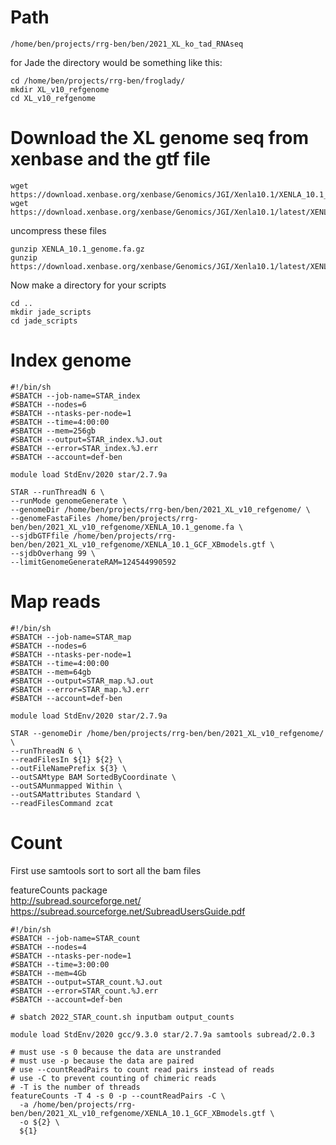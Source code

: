 # Path
```
/home/ben/projects/rrg-ben/ben/2021_XL_ko_tad_RNAseq
```
for Jade the directory would be something like this:


```
cd /home/ben/projects/rrg-ben/froglady/
mkdir XL_v10_refgenome
cd XL_v10_refgenome
```

# Download the XL genome seq from xenbase and the gtf file
```
wget https://download.xenbase.org/xenbase/Genomics/JGI/Xenla10.1/XENLA_10.1_genome.fa.gz
wget https://download.xenbase.org/xenbase/Genomics/JGI/Xenla10.1/latest/XENLA_10.1_Xenbase.gtf.gz
```
uncompress these files
```
gunzip XENLA_10.1_genome.fa.gz
gunzip https://download.xenbase.org/xenbase/Genomics/JGI/Xenla10.1/latest/XENLA_10.1_Xenbase.gtf.gz
```

Now make a directory for your scripts
```
cd ..
mkdir jade_scripts
cd jade_scripts
```

# Index genome

```
#!/bin/sh
#SBATCH --job-name=STAR_index
#SBATCH --nodes=6
#SBATCH --ntasks-per-node=1
#SBATCH --time=4:00:00
#SBATCH --mem=256gb
#SBATCH --output=STAR_index.%J.out
#SBATCH --error=STAR_index.%J.err
#SBATCH --account=def-ben

module load StdEnv/2020 star/2.7.9a

STAR --runThreadN 6 \
--runMode genomeGenerate \
--genomeDir /home/ben/projects/rrg-ben/ben/2021_XL_v10_refgenome/ \
--genomeFastaFiles /home/ben/projects/rrg-ben/ben/2021_XL_v10_refgenome/XENLA_10.1_genome.fa \
--sjdbGTFfile /home/ben/projects/rrg-ben/ben/2021_XL_v10_refgenome/XENLA_10.1_GCF_XBmodels.gtf \
--sjdbOverhang 99 \
--limitGenomeGenerateRAM=124544990592
```

# Map reads
```
#!/bin/sh
#SBATCH --job-name=STAR_map
#SBATCH --nodes=6
#SBATCH --ntasks-per-node=1
#SBATCH --time=4:00:00
#SBATCH --mem=64gb
#SBATCH --output=STAR_map.%J.out
#SBATCH --error=STAR_map.%J.err
#SBATCH --account=def-ben

module load StdEnv/2020 star/2.7.9a

STAR --genomeDir /home/ben/projects/rrg-ben/ben/2021_XL_v10_refgenome/ \
--runThreadN 6 \
--readFilesIn ${1} ${2} \
--outFileNamePrefix ${3} \
--outSAMtype BAM SortedByCoordinate \
--outSAMunmapped Within \
--outSAMattributes Standard \
--readFilesCommand zcat
```

# Count
First use samtools sort to sort all the bam files

featureCounts package  
http://subread.sourceforge.net/  
https://subread.sourceforge.net/SubreadUsersGuide.pdf

```
#!/bin/sh
#SBATCH --job-name=STAR_count
#SBATCH --nodes=4
#SBATCH --ntasks-per-node=1
#SBATCH --time=3:00:00
#SBATCH --mem=4Gb
#SBATCH --output=STAR_count.%J.out
#SBATCH --error=STAR_count.%J.err
#SBATCH --account=def-ben

# sbatch 2022_STAR_count.sh inputbam output_counts

module load StdEnv/2020 gcc/9.3.0 star/2.7.9a samtools subread/2.0.3

# must use -s 0 because the data are unstranded
# must use -p because the data are paired
# use --countReadPairs to count read pairs instead of reads
# use -C to prevent counting of chimeric reads
# -T is the number of threads
featureCounts -T 4 -s 0 -p --countReadPairs -C \
  -a /home/ben/projects/rrg-ben/ben/2021_XL_v10_refgenome/XENLA_10.1_GCF_XBmodels.gtf \
  -o ${2} \
  ${1}

```


